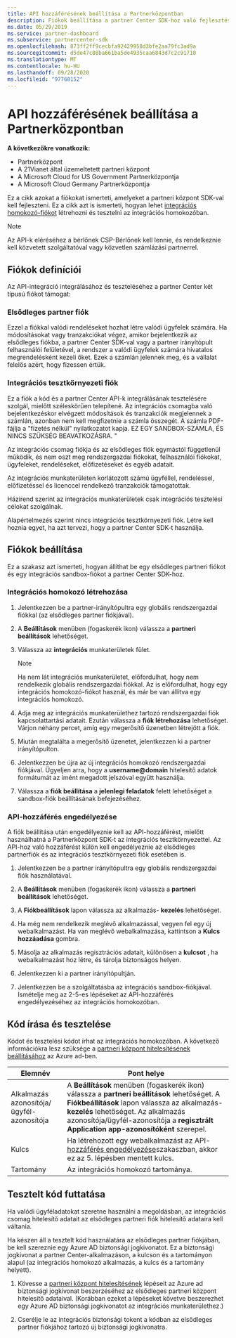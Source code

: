 ```yaml
---
title: API hozzáférésének beállítása a Partnerközpontban
description: Fiókok beállítása a partner Center SDK-hoz való fejlesztéshez és teszteléshez az integrációs munkaterületen.
ms.date: 05/29/2019
ms.service: partner-dashboard
ms.subservice: partnercenter-sdk
ms.openlocfilehash: 873ff2ff9cecbfa92429958d3bfe2aa79fc3ad9a
ms.sourcegitcommit: d5de47c08ba661ba5de4935caa6843d7c2c91710
ms.translationtype: MT
ms.contentlocale: hu-HU
ms.lasthandoff: 09/28/2020
ms.locfileid: "97768152"
---
```

# <a name="set-up-api-access-in-partner-center"></a>API hozzáférésének beállítása a Partnerközpontban

**A következőkre vonatkozik:**

- Partnerközpont
- A 21Vianet által üzemeltetett partneri központ
- A Microsoft Cloud for US Government Partnerközpontja
- A Microsoft Cloud Germany Partnerközpontja

Ez a cikk azokat a fiókokat ismerteti, amelyeket a partneri központ SDK-val kell fejleszteni. Ez a cikk azt is ismerteti, hogyan lehet [integrációs homokozó-fiókot](#integration-sandbox-account) létrehozni és tesztelni az integrációs homokozóban.

>[!NOTE]
>Az API-k eléréséhez a bérlőnek CSP-Bérlőnek kell lennie, és rendelkeznie kell közvetett szolgáltatóval vagy közvetlen számlázási partnerrel.

## <a name="account-definitions"></a>Fiókok definíciói

Az API-integráció integrálásához és teszteléséhez a partner Center két típusú fiókot támogat:

### <a name="primary-partner-account"></a>Elsődleges partner fiók

Ezzel a fiókkal valódi rendeléseket hozhat létre valódi ügyfelek számára. Ha módosításokat vagy tranzakciókat végez, amikor bejelentkezik az elsődleges fiókba, a partner Center SDK-val vagy a partner irányítópult felhasználói felületével, a rendszer a valódi ügyfelek számára hivatalos megrendelésként kezeli őket. Ezek a számlán jelennek meg, és a vállalat felelős azért, hogy fizessen értük.

### <a name="integration-sandbox-account"></a>Integrációs tesztkörnyezeti fiók

Ez a fiók a kód és a partner Center API-k integrálásának tesztelésére szolgál, mielőtt széleskörűen telepítené. Az integrációs csomagba való bejelentkezéskor elvégzett módosítások és tranzakciók megjelennek a számlán, azonban nem kell megfizetnie a számla összegét. A számla PDF-fájlja a "fizetés nélkül" nyilatkozatot kapja. EZ EGY SANDBOX-SZÁMLA, ÉS NINCS SZÜKSÉG BEAVATKOZÁSRA. "

Az integrációs csomag fiókja és az elsődleges fiók egymástól függetlenül működik, és nem oszt meg rendszergazdai fiókokat, felhasználói fiókokat, ügyfeleket, rendeléseket, előfizetéseket és egyéb adatait.

Az integrációs munkaterületen korlátozott számú ügyféllel, rendeléssel, előfizetéssel és licenccel rendelkező tranzakciók támogatottak.

Házirend szerint az integrációs munkaterületek csak integrációs tesztelési célokat szolgálnak.

Alapértelmezés szerint nincs integrációs tesztkörnyezeti fiók. Létre kell hoznia egyet, ha azt tervezi, hogy a partner Center SDK-t használja.

## <a name="set-up-your-accounts"></a>Fiókok beállítása

Ez a szakasz azt ismerteti, hogyan állíthat be egy elsődleges partneri fiókot és egy integrációs sandbox-fiókot a partner Center SDK-hoz.

### <a name="create-an-integration-sandbox"></a>Integrációs homokozó létrehozása

1. Jelentkezzen be a partner-irányítópultra egy globális rendszergazdai fiókkal (az elsődleges partner fiókjával).

2. A **Beállítások** menüben (fogaskerék ikon) válassza a **partneri beállítások** lehetőséget.

3. Válassza az **integrációs** munkaterületek fület.

    >[!NOTE]
    >Ha nem lát integrációs munkaterületet, előfordulhat, hogy nem rendelkezik globális rendszergazdai fiókkal. Az is előfordulhat, hogy egy integrációs homokozó-fiókot használ, és már be van állítva egy integrációs homokozó.

4. Adja meg az integrációs munkaterülethez tartozó rendszergazdai fiók kapcsolattartási adatait. Ezután válassza a **fiók létrehozása** lehetőséget. Várjon néhány percet, amíg egy megerősítő üzenetben létrejött a fiók.

5. Miután megtalálta a megerősítő üzenetet, jelentkezzen ki a partner irányítópulton.

6. Jelentkezzen be újra az új integrációs homokozó rendszergazdai fiókjával. Ügyeljen arra, hogy a **username@domain** hitelesítő adatok formátumát az imént megadott jelszóval együtt használja.

7. Válassza a **fiók beállítása** a **jelenlegi feladatok** felett lehetőséget a sandbox-fiók beállításának befejezéséhez.

### <a name="enable-api-access"></a>API-hozzáférés engedélyezése

A fiók beállítása után engedélyeznie kell az API-hozzáférést, mielőtt használhatná a Partnerközpont SDK-t az integrációs tesztkörnyezettel. Az API-hoz való hozzáférést külön kell engedélyeznie az elsődleges partnerfiók és az integrációs tesztkörnyezeti fiók esetében is.

1. Jelentkezzen be a partner irányítópultra egy globális rendszergazdai fiók használatával.

2. A **Beállítások** menüben (fogaskerék ikon) válassza a **partneri beállítások** lehetőséget.

3. A **Fiókbeállítások** lapon válassza az alkalmazás- **kezelés** lehetőséget.

4. Ha még nem rendelkezik meglévő alkalmazással, vegyen fel egy új webalkalmazást. Ha van meglévő webalkalmazása, kattintson a **Kulcs hozzáadása** gombra.

5. Másolja az alkalmazás regisztrációs adatait, különösen a **kulcsot** , ha webalkalmazást hoz létre, és tárolja biztonságos helyen.

6. Jelentkezzen ki a partner irányítópultján.

7. Jelentkezzen be a szolgáltatásba az integrációs sandbox-fiókjával. Ismételje meg az 2-5-es lépéseket az API-hozzáférés engedélyezéséhez az integrációs homokozóban.

## <a name="write-and-test-code"></a>Kód írása és tesztelése

Kódot és tesztelési kódot írhat az integrációs homokozóban. A következő információkra lesz szüksége a [partneri központ hitelesítésének beállításához](partner-center-authentication.md) az Azure ad-ben.

| Elemnév | Pont helye |
| --------- | ------------- |
| Alkalmazás azonosítója/ügyfél-azonosítója | A **Beállítások** menüben (fogaskerék ikon) válassza a **partneri beállítások** lehetőséget. A **Fiókbeállítások** lapon válassza az alkalmazás- **kezelés** lehetőséget. Az alkalmazás azonosítója/ügyfél-azonosítója a **regisztrált Application app-azonosítóként** szerepel. |
| Kulcs | Ha létrehozott egy webalkalmazást az API- [hozzáférés engedélyezése](#enable-api-access)szakaszban, akkor ez az 5. lépésben mentett kulcs. |
| Tartomány | Az integrációs homokozó tartománya. |

## <a name="run-tested-code"></a>Tesztelt kód futtatása

Ha valódi ügyféladatokat szeretne használni a megoldásban, az integrációs csomag hitelesítő adatait az elsődleges partneri fiók hitelesítő adataira kell váltania.

Ha készen áll a tesztelt kód használatára az elsődleges partner fiókjában, be kell szereznie egy Azure AD biztonsági jogkivonatot. Ez a biztonsági jogkivonat a partner Center-alkalmazáson, a kulcson és a tartományon alapul (az integrációs homokozó alkalmazás, a kulcs és a tartomány helyett).

1. Kövesse a [partneri központ hitelesítésének](partner-center-authentication.md) lépéseit az Azure ad biztonsági jogkivonat beszerzéséhez az elsődleges partneri központ hitelesítő adataival. (Korábban ezeket a lépéseket követve beszerezhet egy Azure AD biztonsági jogkivonatot az integrációs munkaterülethez.)

2. Cserélje le az integrációs biztonsági tokent a kódban az elsődleges partner fiókjához tartozó új biztonsági jogkivonatra.
